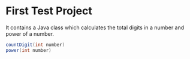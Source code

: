 # First Test Project

It contains a Java class which calculates the total digits in a number and power of a number.

```java
countDigit(int number)
power(int number)
```